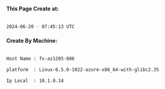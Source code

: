 
   
#### This Page Create at:

```bash

2024-06-20 - 07:45:13 UTC

```

#### Create By Machine:

```bash

Host Name : fv-az1205-886

platform  : Linux-6.5.0-1022-azure-x86_64-with-glibc2.35

Ip Local  : 10.1.0.14

```

